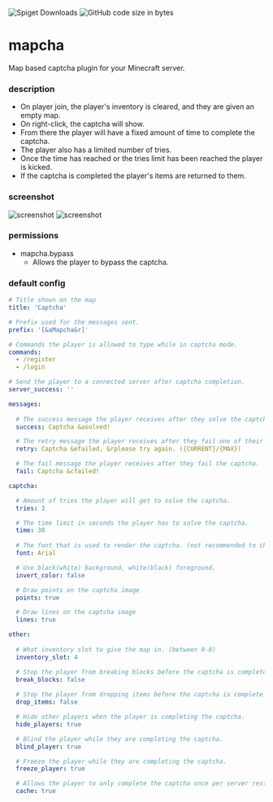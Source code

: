 ![Spiget Downloads](https://img.shields.io/spiget/downloads/51630)
![GitHub code size in bytes](https://img.shields.io/github/languages/code-size/haq/mapcha)

# mapcha

Map based captcha plugin for your Minecraft server.

### description

- On player join, the player's inventory is cleared, and they are given an empty map.
- On right-click, the captcha will show.
- From there the player will have a fixed amount of time to complete the captcha.
- The player also has a limited number of tries.
- Once the time has reached or the tries limit has been reached the player is kicked.
- If the captcha is completed the player's items are returned to them.

### screenshot

![screenshot](https://user-images.githubusercontent.com/26406334/141121824-4834f3f2-bdbd-4390-b175-5d50c6119f76.png)
![screenshot](https://user-images.githubusercontent.com/26406334/141121799-10fc1365-650a-4506-8189-c6abe7f50605.png)

### permissions

* mapcha.bypass
    * Allows the player to bypass the captcha.

### default config

```yaml
# Title shown on the map
title: 'Captcha'

# Prefix used for the messages sent.
prefix: '[&aMapcha&r]'

# Commands the player is allowed to type while in captcha mode.
commands:
  - /register
  - /login

# Send the player to a connected server after captcha completion.
server_success: ''

messages:
  
  # The success message the player receives after they solve the captcha.
  success: Captcha &asolved!

  # The retry message the player receives after they fail one of their tries.
  retry: Captcha &efailed, &rplease try again. ({CURRENT}/{MAX})

  # The fail message the player receives after they fail the captcha.
  fail: Captcha &cfailed!

captcha:

  # Amount of tries the player will get to solve the captcha.
  tries: 3

  # The time limit in seconds the player has to solve the captcha.
  time: 30
  
  # The font that is used to render the captcha. (not recommended to change)
  font: Arial

  # Use black(white) background, white(black) foreground.
  invert_color: false

  # Draw points on the captcha image
  points: true

  # Draw lines on the captcha image
  lines: true

other:
  
  # What inventory slot to give the map in. (between 0-8)
  inventory_slot: 4

  # Stop the player from breaking blocks before the captcha is complete.
  break_blocks: false
  
  # Stop the player from dropping items before the captcha is complete.
  drop_items: false

  # Hide other players when the player is completing the captcha.
  hide_players: true

  # Blind the player while they are completing the captcha.
  blind_player: true

  # Freeze the player while they are completing the captcha.
  freeze_player: true

  # Allows the player to only complete the captcha once per server restart.
  cache: true
```
